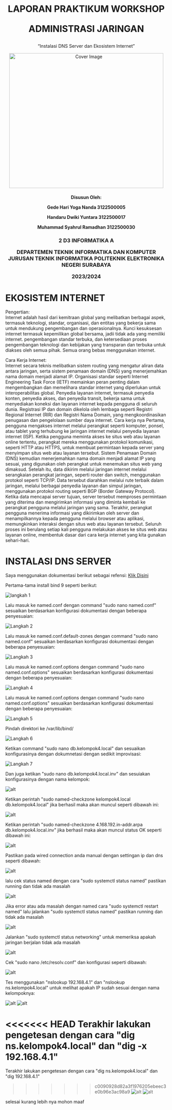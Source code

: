 <h1 align="center">
LAPORAN PRAKTIKUM WORKSHOP

**ADMINISTRASI JARINGAN**

</h1>
<p align="center">
“Instalasi DNS Server dan Ekosistem Internet”
</p>

<p align="center">
    <img src="img/covernobg.png" alt="Cover Image" width="480" height="420">
</p>

<h4 align="center">

Disusun Oleh:

**Gede Hari Yoga Nanda  					3122500005**

**Handaru Dwiki Yuntara     				3122500017**

**Muhammad Syahrul Ramadhan				3122500030**

</h4>

<h3 align="center">

2 D3 INFORMATIKA A

DEPARTEMEN TEKNIK INFORMATIKA DAN KOMPUTER JURUSAN TEKNIK INFORMATIKA
POLITEKNIK ELEKTRONIKA NEGERI SURABAYA

2023/2024

</h3>


# EKOSISTEM INTERNET

Pengertian: <br>
Internet adalah hasil dari kemitraan global yang melibatkan berbagai aspek, termasuk teknologi, standar, organisasi, dan entitas yang bekerja sama untuk mendukung pengembangan dan operasionalnya. Kunci kesuksesan internet termasuk kepemilikan global bersama, jadii tidak ada yang memiliki internet.    pengembangan standar terbuka, dan ketersediaan proses pengembangan teknologi dan kebijakan yang transparan dan terbuka untuk diakses oleh semua pihak. Semua orang bebas menggunakan internet.

Cara Kerja Internet: <br>
Internet secara teknis melibatkan sistem routing yang mengatur aliran data antara jaringan, serta sistem penamaan domain (DNS) yang menerjemahkan nama domain menjadi alamat IP. Organisasi standar seperti Internet Engineering Task Force (IETF) memainkan peran penting dalam mengembangkan dan memelihara standar internet yang diperlukan untuk interoperabilitas global. Penyedia layanan internet, termasuk penyedia konten, penyedia akses, dan penyedia transit, bekerja sama untuk menyediakan koneksi dan layanan internet kepada pengguna di seluruh dunia. Registrasi IP dan domain dikelola oleh lembaga seperti Registri Regional Internet (RIR) dan Registri Nama Domain, yang mengkoordinasikan penugasan dan pengelolaan sumber daya internet. Cara kerja nya Pertama, pengguna mengakses internet melalui perangkat seperti komputer, ponsel, atau tablet yang terhubung ke jaringan internet melalui penyedia layanan internet (ISP). Ketika pengguna meminta akses ke situs web atau layanan online tertentu, perangkat mereka menggunakan protokol komunikasi, seperti HTTP atau HTTPS, untuk membuat permintaan kepada server yang menyimpan situs web atau layanan tersebut. Sistem Penamaan Domain (DNS) kemudian menerjemahkan nama domain menjadi alamat IP yang sesuai, yang digunakan oleh perangkat untuk menemukan situs web yang dimaksud. Setelah itu, data dikirim melalui jaringan internet melalui serangkaian perangkat jaringan, seperti router dan switch, menggunakan protokol seperti TCP/IP. Data tersebut diarahkan melalui rute terbaik dalam jaringan, melalui berbagai penyedia layanan dan simpul jaringan, menggunakan protokol routing seperti BGP (Border Gateway Protocol). Ketika data mencapai server tujuan, server tersebut memproses permintaan yang diterima dan mengirimkan informasi yang diminta kembali ke perangkat pengguna melalui jaringan yang sama. Terakhir, perangkat pengguna menerima informasi yang dikirimkan oleh server dan menampilkannya kepada pengguna melalui browser atau aplikasi, memungkinkan interaksi dengan situs web atau layanan tersebut. Seluruh proses ini berulang setiap kali pengguna melakukan akses ke situs web atau layanan online, membentuk dasar dari cara kerja internet yang kita gunakan sehari-hari.



# INSTALASI DNS SERVER

Saya menggunakan dokumentasi berikut sebagai refensi:
[Klik Disini](https://wiki.debian.org/Bind9#Debian_Bookworm)

Pertama-tama install bind 9 seperti berikut:

![langkah 1](img/tugas3-41.png)


Lalu masuk ke named.conf dengan command "sudo nano named.conf" sesuaikan berdasarkan konfigurasi dokumentasi dengan beberapa penyesuaian:

![Langkah 2](img/tugas3-42.png)


Lalu masuk ke named.conf.default-zones dengan command "sudo nano named.conf" sesuaikan berdasarkan konfigurasi dokumentasi dengan beberapa penyesuaian:

![Langkah 3](img/tugas3-43.png)


Lalu masuk ke named.conf.options dengan command "sudo nano named.conf.options" sesuaikan berdasarkan konfigurasi dokumentasi dengan beberapa penyesuaian:

![Langkah 4](img/tugas3-44.png)


Lalu masuk ke named.conf.options dengan command "sudo nano named.conf.options" sesuaikan berdasarkan konfigurasi dokumentasi dengan beberapa penyesuaian:

![Langkah 5](img/tugas3-45.png)


Pindah direktori ke /var/lib/bind/

![Langkah 6](img/tugas3-46.png)


Ketikan command "sudo nano db.kelompok4.local" dan sesuaikan konfigurasinya dengan dokumnetasi dengan sedikit improvisasi:

![Langkah 7](img/tugas3-47.png)


Dan juga ketikan "sudo nano db.kelompok4.local.inv" dan sesuiakan konfigurasinya dengan nama kelompok:

![alt](img/tugas3-48.png)


Ketikan perintah "sudo named-checkzone kelompok4.local db.kelompok4.local" jika berhasil maka akan muncul seperti dibawah ini:

![alt](img/tugas3-49.png)


Ketikan perintah "sudo named-checkzone 4.168.192.in-addr.arpa db.kelompok4.local.inv" jika berhasil maka akan muncul status OK seperti dibawah ini:

![alt](img/tugas3-50.png)


Pastikan pada wired connection anda manual dengan settingan ip dan dns seperti dibawah:

![alt](img/tugas3-52.png)


lalu cek status named dengan cara "sudo systemctl status named" pastikan running dan tidak ada masalah

![alt](img/tugas3-51.png)


Jika error atau ada masalah dengan named cara "sudo systemctl restart named" lalu jalankan "sudo systemctl status named" pastikan running dan tidak ada masalah

![alt](img/tugas3-53.png)


Jalankan "sudo systemctl status networking" untuk memeriksa apakah jaringan berjalan tidak ada masalah

![alt](img/tugas3-54.png)


Cek "sudo nano /etc/resolv.conf" dan konfigurasi seperti dibawah:

![alt](img/tugas3-55.png)


Tes menggunakan "nslookup 192.168.4.1" dan "nslookup ns.kelompok4.local" untuk melihat apakah IP sudah sesuai dengan nama kelompoknya:

![alt](img/tugas3-56.png)
![alt](img/tugas3-57.png)

<<<<<<< HEAD
Terakhir lakukan pengetesan dengan cara "dig ns.kelompok4.local" dan "dig -x 192.168.4.1"
=======

Terakhir lakukan pengetesan dengan cara "dig ns.kelompok4.local" dan "dig 192.168.4.1"

>>>>>>> c0090928d82a3f1976205ebeec3e0b96e3ac98a9
![alt](img/tugas3-58.png)
![alt](img/tugas3-59.png)


selesai kurang lebih nya mohon maaf



